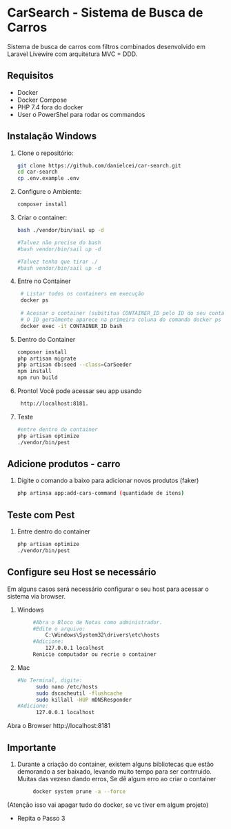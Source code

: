 # CarSearch - Sistema de Busca de Carros

Sistema de busca de carros com filtros combinados desenvolvido em Laravel Livewire com arquitetura MVC + DDD.

## Requisitos

- Docker
- Docker Compose
- PHP 7.4 fora do docker
- User o PowerShel para rodar os commandos

## Instalação Windows

1. Clone o repositório:
   ```bash
   git clone https://github.com/danielcei/car-search.git 
   cd car-search
   cp .env.example .env

2. Configure o Ambiente:
   ```bash
   composer install

3. Criar o container:
   ```bash
   bash ./vendor/bin/sail up -d
   
   #Talvez não precise do bash
   #bash vendor/bin/sail up -d
   
   #Talvez tenha que tirar ./
   #bash vendor/bin/sail up -d
   
4. Entre no Container
   ```bash
    # Listar todos os containers em execução
    docker ps
    
    # Acessar o container (substitua CONTAINER_ID pelo ID do seu container)
    # O ID geralmente aparece na primeira coluna do comando docker ps
    docker exec -it CONTAINER_ID bash

5. Dentro do Container
   ```bash
   composer install
   php artisan migrate
   php artisan db:seed --class=CarSeeder
   npm install
   npm run build
   
6. Pronto! Você pode acessar seu app usando
   ```bash
    http://localhost:8181.

7. Teste
   ```bash
   #entre dentro do container
   php artisan optimize
   ./vendor/bin/pest

## Adicione produtos - carro

1. Digite o comando a baixo para adicionar novos produtos (faker)
    ```bash
    php artinsa app:add-cars-command (quantidade de itens)
   
## Teste com Pest

1. Entre dentro do container
    ```bash
   php artisan optimize
   ./vendor/bin/pest


## Configure seu Host se necessário
Em alguns casos será necessário configurar o seu host para acessar o sistema via browser.
1. Windows
   ```bash
        #Abra o Bloco de Notas como administrador.
        #Edite o arquivo: 
            C:\Windows\System32\drivers\etc\hosts
        #Adicione: 
            127.0.0.1 localhost
        Renicie computador ou recrie o container  

2. Mac
   ```bash
   #No Terminal, digite: 
         sudo nano /etc/hosts
         sudo dscacheutil -flushcache
         sudo killall -HUP mDNSResponder
   #Adicione: 
         127.0.0.1 localhost
   
Abra o Browser
http://localhost:8181


## Importante

1. Durante a criação do container, existem alguns bibliotecas que estão demorando a ser baixado, levando muito tempo para ser contrruido.
Muitas das vezesn dando erros, Se dê algum erro ao criar o container
   ```bash
        docker system prune -a --force 

(Atenção isso vai apagar tudo do docker, se vc tiver em algum projeto)
- Repita o Passo 3

